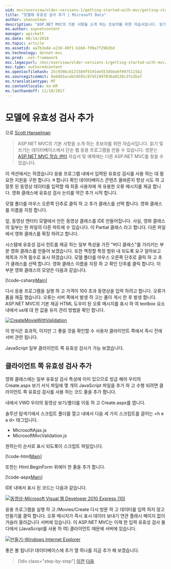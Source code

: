 ```yaml
---
uid: mvc/overview/older-versions-1/getting-started-with-mvc/getting-started-with-mvc-part7
title: "모델에 유효성 검사 추가 | Microsoft Docs"
author: shanselman
description: "ASP.NET MVC의 기본 사항을 소개 하는 초보자를 위한 자습서입니다. 읽기 및 쓰기는 데이터베이스에서 단순 웹 응용 프로그램을 만들 수 있습니다."
ms.author: aspnetcontent
manager: wpickett
ms.date: 08/14/2010
ms.topic: article
ms.assetid: aa7b3e8e-e23d-49f1-b160-f99a7f2982bd
ms.technology: dotnet-mvc
ms.prod: .net-framework
msc.legacyurl: /mvc/overview/older-versions-1/getting-started-with-mvc/getting-started-with-mvc-part7
msc.type: authoredcontent
ms.openlocfilehash: 25c939bc8121589f91914e553d56e8f0975115b2
ms.sourcegitcommit: 9a9483aceb34591c97451997036a9120c3fe2baf
ms.translationtype: MT
ms.contentlocale: ko-KR
ms.lasthandoff: 11/10/2017
---
```

<a name="adding-validation-to-the-model"></a>모델에 유효성 검사 추가
====================
으로 [Scott Hanselman](https://github.com/shanselman)

> ASP.NET MVC의 기본 사항을 소개 하는 초보자를 위한 자습서입니다. 읽기 및 쓰기는 데이터베이스에서 단순 웹 응용 프로그램을 만들 수 있습니다. 방문는 [ASP.NET MVC 학습 센터](../../../index.md) 자습서 및 예제에는 다른 ASP.NET MVC를 찾을 수 있습니다.


이 섹션에서는 하겠습니다 응용 프로그램 내에서 입력된 유효성 검사를 사용 하는 데 필요한 지원을 구현 합니다. म 합니다 확인 데이터베이스 콘텐츠 올바른지 항상 시도 하 고 잘못 된 동영상 데이터를 입력할 때 최종 사용자에 게 유용한 오류 메시지를 제공 합니다. 영화 클래스에 유효성 검사 논리를 약간 추가 시작 합니다.

모델 폴더를 마우스 오른쪽 단추로 클릭 하 고 추가 클래스를 선택 합니다. 영화 클래스를 이름을 지정 합니다.

앞, 동영상 엔터티 모델에서 만든 동영상 클래스를 IDE 만들어집니다. 사실, 영화 클래스의 일부는 한 파일의 다른 파트에 수 있습니다. 이 Partial 클래스 라고 합니다. 다른 파일에서 영화 클래스를 확장 하려고 합니다.

시스템에 유효성 검사 힌트를 제공 하는 일부 특성을 가진 "버디 클래스"를 가리키는 부분 영화 클래스를 만들어 보겠습니다. 또한 책정할 특정 범위 내 되도록 요구 알아보고 제목과 가격 필수로 표시 하겠습니다. 모델 폴더를 마우스 오른쪽 단추로 클릭 하 고 추가 클래스를 선택 합니다. 영화 클래스 이름을 지정 하 고 확인 단추를 클릭 합니다. 이 부분 영화 클래스의 모양은 다음과 같습니다.

[!code-csharp[Main](getting-started-with-mvc-part7/samples/sample1.cs)]

다시 응용 프로그램을 실행 하 고 가격이 100 초과 동영상을 입력 하려고 합니다. 오류가 폼을 제출 했습니다. 오류는 서버 쪽에서 발생 하 고는 폼이 게시 한 후 발생 합니다. ASP.NET MVC의 기본 제공 HTML 도우미 된 오류 메시지를 표시 하 여 textbox 요소 내에서 us에 대 한 값을 유지 관리 방법을 확인 합니다.

[![CreateMovieWithValidation](getting-started-with-mvc-part7/_static/image2.png)](getting-started-with-mvc-part7/_static/image1.png)

이 방식은 효과적, 이지만 그 좋을 것을 확인할 수 사용자 클라이언트 쪽에서 즉시 전에 서버 관련 됩니다.

JavaScript 일부 클라이언트 쪽 유효성 검사가 가능 보겠습니다.

## <a name="adding-client-side-validation"></a>클라이언트 쪽 유효성 검사 추가

영화 클래스에는 일부 유효성 검사 특성에 이미 있으므로 방금 해야 우리의 Create.aspx 보기 서식 파일에 몇 개의 JavaScript 파일을 추가 하 고 수행 되려면 클라이언트 쪽 유효성 검사를 사용 하는 코드 줄을 추가 합니다.

내에서 VWD 우리의 동영상 보기/폴더를 이동 하 고 Create.aspx를 엽니다.

솔루션 탐색기에서 스크립트 폴더를 열고 내에서 다음 세 가지 스크립트를 끌어는 &lt;h e a d&gt; 태그입니다.

- MicrosoftAjax.js
- MicrosoftMvcValidation.js

원하는이 순서로 표시 되도록이 스크립트 파일입니다.

[!code-html[Main](getting-started-with-mvc-part7/samples/sample2.html)]

또한는 Html.BeginForm 위에이 한 줄을 추가 합니다.

[!code-aspx[Main](getting-started-with-mvc-part7/samples/sample3.aspx)]

IDE 내에서 표시 된 코드는 다음과 같습니다.

[![동영상-Microsoft Visual 웹 Developer 2010 Express (10)](getting-started-with-mvc-part7/_static/image4.png)](getting-started-with-mvc-part7/_static/image3.png)

응용 프로그램을 실행 하 고 /Movies/Create 다시 방문 하 고 데이터를 입력 하지 않고 만들기를 클릭 합니다. 오류 메시지가 즉시 표시 데이터 보내기 연관 플래시 페이지 없이 거슬러 올라갑니다 서버에 있습니다. 이 ASP.NET MVC는 이제 한 입력 유효성 검사 둘 다에서 (JavaScript를 사용 하 여) 클라이언트 때문에 서버에 있습니다.

[![만들기-Windows Internet Explorer](getting-started-with-mvc-part7/_static/image6.png)](getting-started-with-mvc-part7/_static/image5.png)

좋은 볼 됩니다! 데이터베이스에 추가 열 하나를 지금 추가 해 보겠습니다.

>[!div class="step-by-step"]
[이전](getting-started-with-mvc-part6.md)
[다음](getting-started-with-mvc-part8.md)
